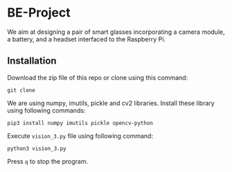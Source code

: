 # BE-Project

We aim at designing a pair of smart glasses incorporating a camera module, a battery, and a headset interfaced to the Raspberry Pi.

## Installation

Download the zip file of this repo or clone using this command:

`git clone `

We are using numpy, imutils, pickle and cv2 libraries.
Install these library using following commands:

`pip3 install numpy imutils pickle opencv-python`

Execute `vision_3.py` file using following command:

`python3 vision_3.py`

Press `q` to stop the program.
